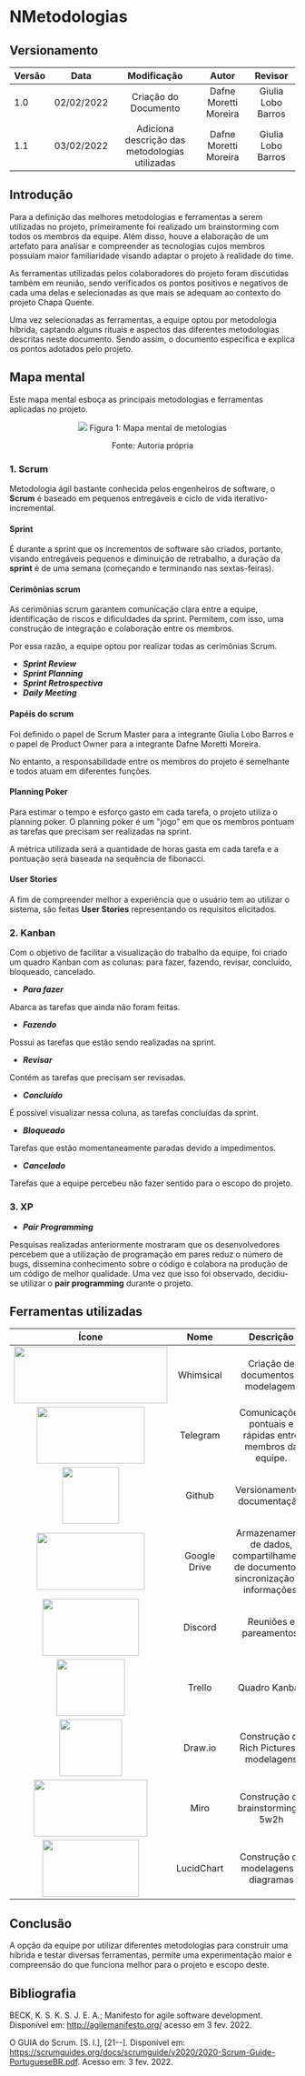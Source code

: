 # NMetodologias

## Versionamento

| Versão | Data       | Modificação          | Autor                        |Revisor|
| ------ | :--------: | :------------------: | :--------------------------: | :---: |
| 1.0    | 02/02/2022 | Criação do Documento | Dafne Moretti Moreira |  Giulia Lobo Barros   |
| 1.1    | 03/02/2022 | Adiciona descrição das metodologias utilizadas | Dafne Moretti Moreira |  Giulia Lobo Barros   |

## Introdução

Para a definição das melhores metodologias e ferramentas a serem utilizadas no projeto, primeiramente foi realizado um brainstorming com todos os membros da equipe. Além disso, houve a elaboração de um artefato para analisar e compreender as tecnologias cujos membros possuíam maior familiaridade visando adaptar o projeto à realidade do time.

As ferramentas utilizadas pelos colaboradores do projeto foram discutidas também em reunião, sendo verificados os pontos positivos e negativos de cada uma delas e selecionadas as que mais se adequam ao contexto do projeto Chapa Quente.

Uma vez selecionadas as ferramentas, a equipe optou por metodologia híbrida, captando alguns rituais e aspectos das diferentes metodologias descritas neste documento. Sendo assim, o documento especifica e explica os pontos adotados pelo projeto.

## Mapa mental

Este mapa mental esboça as principais metodologias e ferramentas aplicadas no projeto.

<p style="text-align: center"><img src="../assets/images/gestaoPlanejamento.png">
Figura 1: Mapa mental de metologias</p><p style="text-align: center">Fonte: Autoria própria</p>

### 1. **Scrum**

Metodologia ágil bastante conhecida pelos engenheiros de software, o **Scrum** é baseado em pequenos entregáveis e ciclo de vida iterativo-incremental. 

#### **Sprint**

É durante a sprint que os incrementos de software são criados, portanto, visando entregáveis pequenos e diminuição de retrabalho, a duração da **sprint** é de uma semana (começando e terminando nas sextas-feiras).

#### **Cerimônias scrum**

As cerimônias scrum garantem comunicação clara entre a equipe, identificação de riscos e dificuldades da sprint. Permitem, com isso, uma construção de integração e colaboração entre os membros. 

Por essa razão, a equipe optou por realizar todas as cerimônias Scrum.

* ***Sprint Review*** 
* ***Sprint Planning*** 
* ***Sprint Retrospectiva***
* ***Daily Meeting***

#### **Papéis do scrum** 

Foi definido o papel de Scrum Master para a integrante Giulia Lobo Barros e o papel de Product Owner para a integrante Dafne Moretti Moreira. 

No entanto, a responsabilidade entre os membros do projeto é semelhante e todos atuam em diferentes funções.

#### **Planning Poker**

Para estimar o tempo e esforço gasto em cada tarefa, o projeto utiliza o planning poker. O planning poker é um "jogo" em que os membros pontuam as tarefas que precisam ser realizadas na sprint.

A métrica utilizada será a quantidade de horas gasta em cada tarefa e a pontuação será baseada na sequência de fibonacci.

#### **User Stories**

A fim de compreender melhor a experiência que o usuário tem ao utilizar o sistema, são feitas **User Stories** representando os requisitos elicitados.

### 2. **Kanban**

Com o objetivo de facilitar a visualização do trabalho da equipe, foi criado um quadro Kanban com as colunas: para fazer, fazendo, revisar, concluído, bloqueado, cancelado.

* ***Para fazer***

Abarca as tarefas que ainda não foram feitas.

* ***Fazendo***

Possui as tarefas que estão sendo realizadas na sprint.

* ***Revisar***  

Contém as tarefas que precisam ser revisadas.

* ***Concluído***

É possível visualizar nessa coluna, as tarefas concluídas da sprint.

* ***Bloqueado*** 

Tarefas que estão momentaneamente paradas devido a impedimentos.

* ***Cancelado*** 

Tarefas que a equipe percebeu não fazer sentido para o escopo do projeto.

### 3. **XP**

* ***Pair Programming***

Pesquisas realizadas anteriormente mostraram que os desenvolvedores percebem que a utilização de programação em pares reduz o número de bugs, dissemina conhecimento sobre o código e colabora na produção de um código de melhor qualidade. Uma vez que isso foi observado, decidiu-se utilizar o **pair programming** durante o projeto.

## Ferramentas utilizadas

| Ícone | Nome | Descrição | 
|:--:|:--:|:--:| 
| <img width="270" height="100" src="../assets/images/logoWhimsical.png"> | Whimsical | Criação de documentos e modelagem. | 
| <img width="190" height="100" src="../assets/images/logoTelegram.png"> | Telegram | Comunicações pontuais e rápidas entre membros da equipe. |
| <img width="100" height="100" src="../assets/images/logoGithub.png"> | Github | Versionamento e documentação. |
| <img width="190" height="100" src="../assets/images/logoGoogledrive.png"> | Google Drive | Armazenamento de dados, compartilhamento de documentos e sincronização de informações. | 
| <img width="170" height="100" src="../assets/images/logoDiscord.png"> | Discord | Reuniões e pareamentos. | 
| <img width="120" height="100" src="../assets/images/logoTrello.png"> | Trello | Quadro Kanban | 
| <img width="110" height="100" src="../assets/images/logoDrawIo.png"> | Draw.io | Construção de Rich Pictures e modelagens | 
| <img width="200" height="100" src="../assets/images/logoMiro.svg"> | Miro | Construção do brainstorming e 5w2h | 
| <img width="170" height="100" src="../assets/images/logoLucidchart.jpg"> | LucidChart | Construção de modelagens e diagramas | 

## Conclusão

A opção da equipe por utilizar diferentes metodologias para construir uma híbrida e testar diversas ferramentas, permite uma experimentação maior e compreensão do que funciona melhor para o projeto e escopo deste.

## Bibliografia

BECK, K. S. K. S. J. E. A.; Manifesto for agile software development.
Disponível em: <http://agilemanifesto.org/> acesso em 3 fev. 2022.

O GUIA do Scrum. [S. l.], [21--]. Disponível em: https://scrumguides.org/docs/scrumguide/v2020/2020-Scrum-Guide-PortugueseBR.pdf. Acesso em: 3 fev. 2022.

